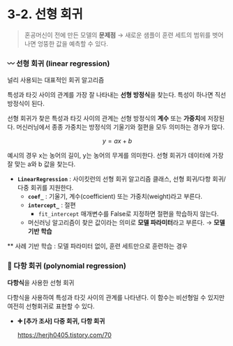 # 3-2. 선형 회귀

> 혼공머신이 전에 만든 모델의 **문제점** 
→ 새로운 샘플이 훈련 세트의 범위를 벗어나면 엉뚱한 값을 예측할 수 있다.
> 

### 〰️ 선형 회귀 (linear regression)

널리 사용되는 대표적인 회귀 알고리즘

특성과 타깃 사이의 관계를 가장 잘 나타내는 **선형 방정식**을 찾는다. 특성이 하나면 직선 방정식이 된다.

선형 회귀가 찾은 특성과 타깃 사이의 관계는 선형 방정식의 **계수** 또는 **가중치**에 저장된다. 머신러닝에서 종종 가중치는 방정식의 기울기와 절편을 모두 의미하는 경우가 많다. 

$$
y = ax + b
$$

예시의 경우 x는 농어의 길이, y는 농어의 무게를 의미한다. 선형 회귀가 데이터에 가장 잘 맞는 a와 b 값을 찾는다. 

- **`LinearRegression`** : 사이킷런의 선형 회귀 알고리즘 클래스, 선형 회귀/다항 회귀/다중 회귀를 지원한다.
    - **`coef_`** : 기울기, 계수(coefficient) 또는 가중치(weight)라고 부른다.
    - **`intercept_`** : 절편
        - `fit_intercept` 매개변수를 False로 지정하면 절편을 학습하지 않는다.
    - 머신러닝 알고리즘이 찾은 값이라는 의미로 **모델 파라미터**라고 부른다. → **모델 기반 학습**

** 사례 기반 학습 : 모델 파라미터 없이, 훈련 세트만으로 훈련하는 경우

### 👐 다항 회귀 (polynomial regression)

**다항식**을 사용한 선형 회귀

다항식을 사용하여 특성과 타깃 사이의 관계를 나타낸다. 이 함수는 비선형일 수 있지만 여전히 선형회귀로 표현할 수 있다. 

- **➕ [추가 조사] 다중 회귀, 다항 회귀**
    
    https://herjh0405.tistory.com/70